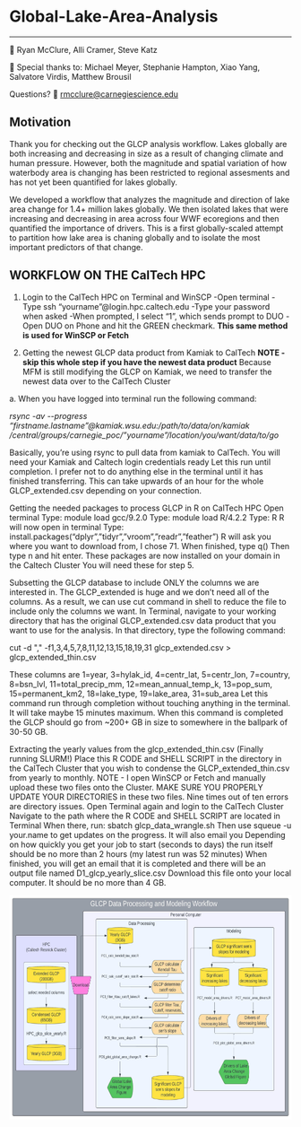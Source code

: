 # Global-Lake-Area-Analysis
-----

:busts_in_silhouette: Ryan McClure, Alli Cramer, Steve Katz

:busts_in_silhouette: Special thanks to: Michael Meyer, Stephanie Hampton, Xiao Yang, Salvatore Virdis, Matthew Brousil

Questions?  :email: rmcclure@carnegiescience.edu

## Motivation

Thank you for checking out the GLCP analysis workflow. Lakes globally are both increasing and decreasing in size as a result of changing climate and human pressure. However, both the magnitude and spatial variation of how waterbody area is changing has been restricted to regional assesments and has not yet been quantified for lakes globally.

We developed a workflow that analyzes the magnitude and direction of lake area change for 1.4+ million lakes globally. We then isolated lakes that were increasing and decreasing in area across four WWF ecoregions and then quantified the importance of drivers. This is a first globally-scaled attempt to partition how lake area is chaning globally and to isolate the most important predictors of that change.

## WORKFLOW ON THE CalTech HPC
1. Login to the CalTech HPC on Terminal and WinSCP
-Open terminal
-Type ssh “yourname”@login.hpc.caltech.edu
-Type your password when asked
-When prompted, I select “1”, which sends prompt to DUO
-Open DUO on Phone and hit the GREEN checkmark. **This same method is used for WinSCP or Fetch**

2. Getting the newest GLCP data product from Kamiak to CalTech
**NOTE - skip this whole step if you have the newest data product**
Because MFM is still modifying the GLCP on Kamiak, we need to transfer the newest data over to the CalTech Cluster

a. When you have logged into terminal run the following command:

<i>rsync -av --progress “firstname.lastname”@kamiak.wsu.edu:/path/to/data/on/kamiak /central/groups/carnegie_poc/”yourname”/location/you/want/data/to/go</i>

Basically, you’re using rsync to pull data from kamiak to CalTech. You will need your Kamiak and Caltech login credentials ready 
Let this run until completion. I prefer not to do anything else in the terminal until it has finished transferring. This can take upwards of an hour for the whole GLCP_extended.csv depending on your connection. 

Getting the needed packages to process GLCP in R on CalTech HPC
Open terminal
Type: module load gcc/9.2.0
Type: module load R/4.2.2
Type: R
R will now open in terminal
Type: install.packages(“dplyr”,”tidyr”,”vroom”,”readr”,”feather”)
R will ask you where you want to download from, I chose 71.
When finished, type q()
Then type n and hit enter. 
These packages are now installed on your domain in the Caltech Cluster
You will need these for step 5.

Subsetting the GLCP database to include ONLY the columns we are interested in. 
The GLCP_extended is huge and we don’t need all of the columns. As a result, we can use cut command in shell to reduce the file to include only the columns we want.
In Terminal, navigate to your working directory that has the original GLCP_extended.csv data product that you want to use for the analysis.
In that directory, type the following command:

cut -d "," -f1,3,4,5,7,8,11,12,13,15,18,19,31 glcp_extended.csv > glcp_extended_thin.csv

These columns are 1=year, 3=hylak_id, 4=centr_lat, 5=centr_lon, 7=country, 8=bsn_lvl, 11=total_precip_mm, 12=mean_annual_temp_k, 13=pop_sum, 15=permanent_km2, 18=lake_type, 19=lake_area, 31=sub_area
Let this command run through completion without touching anything in the terminal. It will take maybe 15 minutes maximum. 
When this command is completed the GLCP should go from ~200+ GB in size to somewhere in the ballpark of 30-50 GB. 


Extracting the yearly values from the glcp_extended_thin.csv (Finally running SLURM!)
Place this R CODE and SHELL SCRIPT in the directory in the CalTech Cluster that you wish to condense the GLCP_extended_thin.csv from yearly to monthly. 
NOTE - I open WinSCP or Fetch and manually upload these two files onto the Cluster. 
MAKE SURE YOU PROPERLY UPDATE YOUR DIRECTORIES in these two files. Nine times out of ten errors are directory issues. 
Open Terminal again and login to the CalTech Cluster
Navigate to the path where the R CODE and SHELL SCRIPT are located in Terminal
When there, run: sbatch glcp_data_wrangle.sh
Then use squeue -u your.name to get updates on the progress. It will also email you
Depending on how quickly you get your job to start (seconds to days) the run itself should be no more than 2 hours (my latest run was 52 minutes)
When finished, you will get an email that it is completed and there will be an output file named D1_glcp_yearly_slice.csv
Download this file onto your local computer. It should be no more than 4 GB. 


<a href="url"><img src = "GLCP_Workflow.jpeg" align="center" height="400" width="600" ></a>
